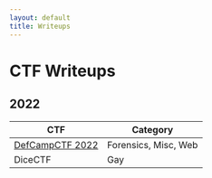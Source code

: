 ```yaml
---
layout: default
title: Writeups
---
```


# CTF Writeups

## 2022
| CTF | Category |
|---|---|
| [DefCampCTF 2022](../_posts/2022-02-13-DefCampCTF2022.md) | Forensics, Misc, Web |
| DiceCTF | Gay |
